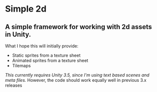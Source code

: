 # Simple 2d
## A simple framework for working with 2d assets in Unity.

What I hope this will initially provide:

* Static sprites from a texture sheet
* Animated sprites from a texture sheet
* Tilemaps

*This currently requires Unity 3.5, since I'm using text based scenes and meta files.*  However, the code should work equally well in previous 3.x releases
